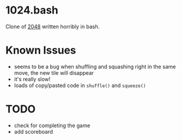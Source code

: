 1024.bash
=========

Clone of [2048][1] written horribly in bash.


# Known Issues

* seems to be a bug when shuffling and squashing right in the same move, the new tile will disappear
* it's really slow!
* loads of copy/pasted code in `shuffle()` and `squeeze()`

# TODO

* check for completing the game
* add scoreboard

[1]: https://github.com/gabrielecirulli/2048

